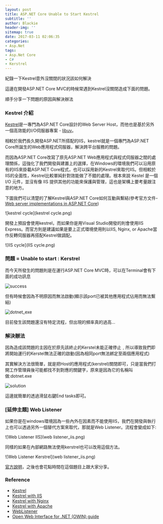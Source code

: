 ```yaml
---
layout: post
title: ASP.NET Core Unable to Start Kestrel
subtitle: ''
author: Blackie
header-img: ''
sitemap: true
date: 2017-03-11 02:06:35
categories:
- Asp.Net
tags: 
- Asp.Net Core
- C#
- Kerstrel
---
```


紀錄一下Kestrel意外沒關閉的狀況該如何解決

<!-- More -->

這邊在開發ASP.NET Core MVC的時候常遇到Kestrel沒關閉造成下面的問題。

順手分享一下問題的原因與解決辦法

### Kestrel 介紹 ###

[Kestrel](https://github.com/aspnet/KestrelHttpServer)是一專門為ASP.NET Core設計的Web Server Host，而他也是基於另外一個高效能的I/O伺服器專案 - [libuv](https://github.com/libuv/libuv)。

相較於我們長久開發ASP.NET所搭配的IIS，kestrel就是一個專門為ASP.NET Core所誕生的Web應用程式伺服器，解決跨平台服務的問題。

而因為ASP.NET Core改寫了原先ASP.NET Web應用程式與程式伺服器之間的處理關係，這強化了我們開發與建置上的選擇，在Windows的環境我們可以沿用原有的IIS來掛載ASP.NET Core程式，也可以採用新的Kestrel來取代IIS。但相較於IIS的全面性，Kestrel比較單純針對效能做了不錯的處理。根本來說 Kestel 是一個 I/O 元件，並沒有像 IIS 提供其他的功能來保護與管理，這也是架構上要考量跟注意的地方。

下圖我們可以清楚的了解Kestrel與ASP.NET Core如何互動與繫結(參考官方文件-[Web server implementations in ASP.NET Core](https://docs.microsoft.com/en-us/aspnet/core/fundamentals/servers/))

![kestrel cycle](kestrel cycle.png)

開發上預設會使用kestrel，而如果你是用Visual Studio開發的則會使用IIS Express。而官方則是建議如果是要上正式環境使用則以IIS, Nginx, or Apache當作反轉伺服器再搭配Kestrel做調配。

![IIS cycle](IIS cycle.png)

### 問題 = Unable to start : Kerstrel ###

而今天所發生的問題則是在運行ASP.NET Core MVC時，可以在Terminal會有下面的成功訊息

![success](success.png)

但有時候會因為不明原因而無法啟動(顯示該port已被其他應用程式佔用而無法繫結)

![dotnet_exe](dotnet_exe.png)

目前發生該問題還沒有特定流程，但出現的頻率真的過高...

### 解決辦法 ###

因為造成該問題的主因在於原先該終止的Kerstel未能正確停止﹐所以導致我們即將開始運行的Kerstel無法正確的啟動(因為相同port無法綁定至兩個應用程式)

其實解決方法很簡單，就是把Host的應用程式(kerstrel)關閉即可，只是當我們打開工作管理員後可能都找不到對應的關鍵字，原來是因為它的名稱叫做:dotnet.exe

![solution](solution.png)

這邊就簡單的透過滑鼠右鍵End tasks即可。

### [延伸主題] Web Listener ###

如果你是在windows環境因為一些內外在因素而不能使用IIS，我們在開發與執行上也可以透過另外一個替代方案來取代，那就是Web Listener。流程會變成如下:

![Web Listener IIS](web listener_iis.png)

同樣的如果在內部網路無法使用kerstrel也可以改用這個方法。

![Web Listener Kerstrel](web listener_iis.png)

[官方說明](https://docs.microsoft.com/en-us/aspnet/core/fundamentals/servers/weblistener)，之後也會花點時間在這個題目上跟大家分享。

### Reference ###

- [Kestrel](https://docs.microsoft.com/en-us/aspnet/core/fundamentals/servers/kestrel)
- [Kestrel with IIS](https://docs.microsoft.com/en-us/aspnet/core/fundamentals/servers/aspnet-core-module)
- [Kestrel with Nginx](https://docs.microsoft.com/en-us/aspnet/core/publishing/linuxproduction)
- [Kestrel with Apache](https://docs.microsoft.com/en-us/aspnet/core/publishing/apache-proxy)
- [WebListener](https://docs.microsoft.com/en-us/aspnet/core/fundamentals/servers/weblistener)
- [Open Web Interface for .NET (OWIN) guide](https://docs.microsoft.com/en-us/aspnet/core/fundamentals/owin)